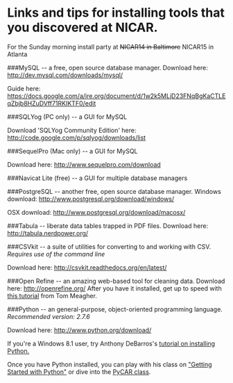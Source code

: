 Links and tips for installing tools that you discovered at NICAR.
=============
For the Sunday morning install party at ~~NICAR14 in Baltimore~~ NICAR15 in Atlanta


###MySQL -- a free, open source database manager.
Download here: http://dev.mysql.com/downloads/mysql/

Guide here: https://docs.google.com/a/ire.org/document/d/1w2k5MLjD23FNqBgKaCTLEqZbjb8HZuDVff71RKIKTF0/edit

###SQLYog (PC only) -- a GUI for MySQL

Download 'SQLYog Community Edition' here: http://code.google.com/p/sqlyog/downloads/list

###SequelPro (Mac only) -- a GUI for MySQL

Download here: http://www.sequelpro.com/download

###Navicat Lite (free) -- a GUI for multiple database managers

###PostgreSQL -- another free, open source database manager.
Windows download: http://www.postgresql.org/download/windows/

OSX download: http://www.postgresql.org/download/macosx/

###Tabula -- liberate data tables trapped in PDF files.
Download here: http://tabula.nerdpower.org/

###CSVkit -- a suite of utilities for converting to and working with CSV.
*Requires use of the command line*

Download here: http://csvkit.readthedocs.org/en/latest/

###Open Refine -- an amazing web-based tool for cleaning data.
Download here: http://openrefine.org/
After you have it installed, get up to speed with [this tutorial](http://www.tommeagher.com/blog/2012/06/clean-data-is-the-best-weapon-against-the-planet-of-the-apes.html) from Tom Meagher.

###Python -- an general-purpose, object-oriented programming language.
*Recommended version: 2.7.6*

Download here: http://www.python.org/download/

If you're a Windows 8.1 user, try Anthony DeBarros's [tutorial on installing Python.](http://www.anthonydebarros.com/2014/02/16/setting-up-python-in-windows-8-1/)

Once you have Python installed, you can play with his class on ["Getting Started with Python"](http://www.anthonydebarros.com/2014/03/01/nicar-14-python-get-started/) or dive into the [PyCAR class](https://github.com/tommeagher/pycar14).


